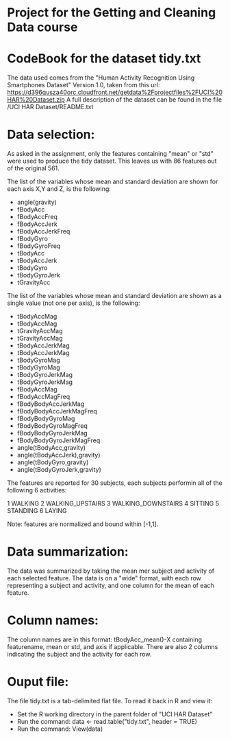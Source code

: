 Project for the Getting and Cleaning Data course
======================
CodeBook for the dataset tidy.txt
=============================

The data used comes from the "Human Activity Recognition Using Smartphones Dataset" Version 1.0, taken from this url:
https://d396qusza40orc.cloudfront.net/getdata%2Fprojectfiles%2FUCI%20HAR%20Dataset.zip
A full description of the dataset can be found in the file /UCI HAR Dataset/README.txt

Data selection:
======================
As asked in the assignment, only the features containing "mean" or "std" were used to produce the tidy dataset.
This leaves us with 86 features out of the original 561.

The list of the variables whose mean and standard deviation are shown for each axis X,Y and Z, is the following:

* angle(gravity)
* fBodyAcc
* fBodyAccFreq
* fBodyAccJerk
* fBodyAccJerkFreq
* fBodyGyro
* fBodyGyroFreq
* tBodyAcc
* tBodyAccJerk
* tBodyGyro
* tBodyGyroJerk
* tGravityAcc


The list of the variables whose mean and standard deviation are shown as a single value (not one per axis), is the following:
* tBodyAccMag
* tBodyAccMag
* tGravityAccMag
* tGravityAccMag
* tBodyAccJerkMag
* tBodyAccJerkMag
* tBodyGyroMag
* tBodyGyroMag
* tBodyGyroJerkMag
* tBodyGyroJerkMag
* fBodyAccMag
* fBodyAccMagFreq
* fBodyBodyAccJerkMag
* fBodyBodyAccJerkMagFreq
* fBodyBodyGyroMag
* fBodyBodyGyroMagFreq
* fBodyBodyGyroJerkMag
* fBodyBodyGyroJerkMagFreq
* angle(tBodyAcc,gravity)
* angle(tBodyAccJerk),gravity)
* angle(tBodyGyro,gravity)
* angle(tBodyGyroJerk,gravity)

The features are reported for 30 subjects, each subjects performin all of the following 6 activities:

1	WALKING
2	WALKING_UPSTAIRS
3	WALKING_DOWNSTAIRS
4	SITTING
5	STANDING
6	LAYING

Note: features are normalized and bound within [-1,1].

Data summarization:
======================
The data was summarized by taking the mean mer subject and activity of each selected feature.
The data is on a "wide" format, with each row representing a subject and activity, and one column for the mean of each feature.

Column names:
======================
The column names are in this format: tBodyAcc_mean()-X
containing featurename, mean or std, and axis if applicable.
There are also 2 columns indicating the subject and the activity for each row.

Ouput file:
======================
The file tidy.txt is a tab-delimited flat file.
To read it back in R and view it:
* Set the R working directory in the parent folder of "UCI HAR Dataset"
* Run the command: data <- read.table("tidy.txt", header = TRUE)
* Run the command: View(data)



